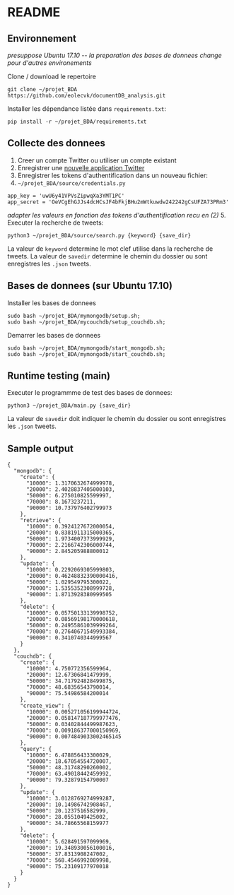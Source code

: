 # README

## Environnement

_presuppose Ubuntu 17.10 -- la preparation des bases de donnees change pour d'autres environements_

Clone / download le repertoire
```
git clone ~/projet_BDA https://github.com/eolecvk/documentDB_analysis.git
```

Installer les dépendance listée dans `requirements.txt`:
```
pip install -r ~/projet_BDA/requirements.txt
```

## Collecte des donnees

1. Creer un compte Twitter ou utiliser un compte existant
2. Enregistrer une [nouvelle application Twitter](https://apps.twitter.com/)
3. Enregistrer les tokens d'authentification dans un nouveau fichier:
4. `~/projet_BDA/source/credentials.py`
```
app_key = 'uwU6y41VPVsZipwqXa3YMT1PC'
app_secret = 'OeVCgEhGJJs4dcHCsJF4bFkjBHu2mWtkuwdw242242gCsUFZA73PRm3'
```
_adapter les valeurs en fonction des tokens d'authentification recu en (2)_
5. Executer la recherche de tweets:
```
python3 ~/projet_BDA/source/search.py {keyword} {save_dir}
```
La valeur de `keyword` determine le mot clef utilise dans la recherche de tweets. La valeur de `savedir` determine le chemin du dossier ou sont enregistres les `.json` tweets.


## Bases de donnees (sur Ubuntu 17.10)

Installer les bases de donnees
```
sudo bash ~/projet_BDA/mymongodb/setup.sh;
sudo bash ~/projet_BDA/mycouchdb/setup_couchdb.sh;
```

Demarrer les bases de donnees
```
sudo bash ~/projet_BDA/mymongodb/start_mongodb.sh;
sudo bash ~/projet_BDA/mymongodb/start_couchdb.sh;
```


## Runtime testing (main)

Executer le programmme de test des bases de donnees:
```
python3 ~/projet_BDA/main.py {save_dir}
```
La valeur de `savedir` doit indiquer le chemin du dossier ou sont enregistres les `.json` tweets.

## Sample output

```
{
  "mongodb": {
    "create": {
      "10000": 1.3170632674999978,
      "20000": 2.4028837405000103,
      "50000": 6.275010825599997,
      "70000": 8.1673237211,
      "90000": 10.737976402799973
    },
    "retrieve": {
      "10000": 0.3924127672000054,
      "20000": 0.8381911315000365,
      "50000": 1.9734007373999929,
      "70000": 2.2166742306000744,
      "90000": 2.845205988800012
    },
    "update": {
      "10000": 0.2292069305999803,
      "20000": 0.46248832390000416,
      "50000": 1.029549795300022,
      "70000": 1.5355352308999728,
      "90000": 1.8713928380999505
    },
    "delete": {
      "10000": 0.05750133139998752,
      "20000": 0.08569198170000618,
      "50000": 0.24955861039999264,
      "70000": 0.27640671549993384,
      "90000": 0.3410740344999567
    }
  },
  "couchdb": {
    "create": {
      "10000": 4.750772356599964,
      "20000": 12.67306841479999,
      "50000": 34.717924828499875,
      "70000": 48.68356543790014,
      "90000": 75.54986584200014
    },
    "create_view": {
      "10000": 0.005271056199944724,
      "20000": 0.058147187799977476,
      "50000": 0.03402844499987623,
      "70000": 0.009186377000150969,
      "90000": 0.0074849033002465145
    },
    "query": {
      "10000": 6.478856433300029,
      "20000": 18.67054554720007,
      "50000": 48.31748290260002,
      "70000": 63.49018442459992,
      "90000": 79.32879154790007
    },
    "update": {
      "10000": 3.0128769274999287,
      "20000": 10.14986742908467,
      "50000": 20.1237516582999,
      "70000": 28.0551049425002,
      "90000": 34.78665568159977
    },
    "delete": {
      "10000": 5.628491597099969,
      "20000": 19.348930056100016,
      "50000": 37.8313908247002,
      "70000": 568.4546992089998,
      "90000": 75.23109177970018
    }
  }
}
